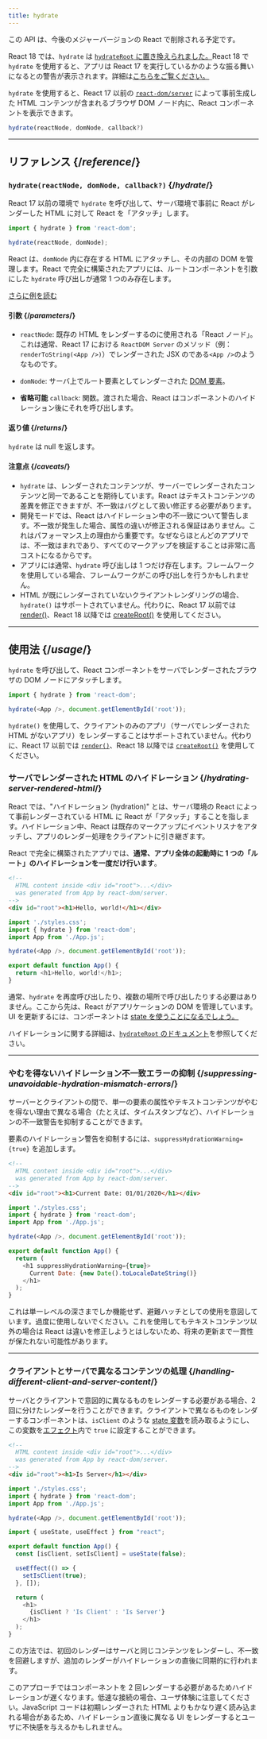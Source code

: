 ```yaml
---
title: hydrate
---
```


<Deprecated>

この API は、今後のメジャーバージョンの React で削除される予定です。

React 18 では、`hydrate` は [`hydrateRoot` に置き換えられました。](/reference/react-dom/client/hydrateRoot)React 18 で `hydrate` を使用すると、アプリは React 17 を実行しているかのような振る舞いになるとの警告が表示されます。詳細は[こちらをご覧ください。](/blog/2022/03/08/react-18-upgrade-guide#updates-to-client-rendering-apis)

</Deprecated>

<Intro>

`hydrate` を使用すると、React 17 以前の [`react-dom/server`](/reference/react-dom/server) によって事前生成した HTML コンテンツが含まれるブラウザ DOM ノード内に、React コンポーネントを表示できます。

```js
hydrate(reactNode, domNode, callback?)
```

</Intro>

<InlineToc />

---

## リファレンス {/*reference*/}

### `hydrate(reactNode, domNode, callback?)` {/*hydrate*/}

React 17 以前の環境で `hydrate` を呼び出して、サーバ環境で事前に React がレンダーした HTML に対して React を「アタッチ」します。

```js
import { hydrate } from 'react-dom';

hydrate(reactNode, domNode);
```

React は、`domNode` 内に存在する HTML にアタッチし、その内部の DOM を管理します。React で完全に構築されたアプリには、ルートコンポーネントを引数にした `hydrate` 呼び出しが通常 1 つのみ存在します。

[さらに例を読む](#usage)

#### 引数 {/*parameters*/}

* `reactNode`: 既存の HTML をレンダーするのに使用される「React ノード」。これは通常、React 17 における `ReactDOM Server` のメソッド（例：`renderToString(<App />)`）でレンダーされた JSX のである`<App />`のようなものです。

* `domNode`: サーバ上でルート要素としてレンダーされた [DOM 要素](https://developer.mozilla.org/en-US/docs/Web/API/Element)。

* **省略可能** `callback`: 関数。渡された場合、React はコンポーネントのハイドレーション後にそれを呼び出します。

#### 返り値 {/*returns*/}

`hydrate` は null を返します。

#### 注意点 {/*caveats*/}
* `hydrate` は、レンダーされたコンテンツが、サーバーでレンダーされたコンテンツと同一であることを期待しています。React はテキストコンテンツの差異を修正できますが、不一致はバグとして扱い修正する必要があります。
* 開発モードでは、React はハイドレーション中の不一致について警告します。不一致が発生した場合、属性の違いが修正される保証はありません。これはパフォーマンス上の理由から重要です。なぜならほとんどのアプリでは、不一致はまれであり、すべてのマークアップを検証することは非常に高コストになるからです。
* アプリには通常、`hydrate` 呼び出しは 1 つだけ存在します。フレームワークを使用している場合、フレームワークがこの呼び出しを行うかもしれません。
* HTML が既にレンダーされていないクライアントレンダリングの場合、`hydrate()` はサポートされていません。代わりに、React 17 以前では [render()](/reference/react-dom/render)、React 18 以降では [createRoot()](/reference/react-dom/client/createRoot) を使用してください。

---

## 使用法 {/*usage*/}

`hydrate` を呼び出して、<CodeStep step={1}>React コンポーネント</CodeStep>をサーバでレンダーされた<CodeStep step={2}>ブラウザの DOM ノード</CodeStep>にアタッチします。

```js [[1, 3, "<App />"], [2, 3, "document.getElementById('root')"]]
import { hydrate } from 'react-dom';

hydrate(<App />, document.getElementById('root'));
```

`hydrate()` を使用して、クライアントのみのアプリ（サーバでレンダーされた HTML がないアプリ）をレンダーすることはサポートされていません。代わりに、React 17 以前では [`render()`](/reference/react-dom/render)、React 18 以降では [`createRoot()`](/reference/react-dom/client/createRoot) を使用してください。

### サーバでレンダーされた HTML のハイドレーション {/*hydrating-server-rendered-html*/}

React では、"ハイドレーション (hydration)" とは、サーバ環境の React によって事前レンダーされている HTML に React が「アタッチ」することを指します。ハイドレーション中、React は既存のマークアップにイベントリスナをアタッチし、アプリのレンダー処理をクライアントに引き継ぎます。

React で完全に構築されたアプリでは、**通常、アプリ全体の起動時に 1 つの「ルート」のハイドレーションを一度だけ行います**。

<Sandpack>

```html public/index.html
<!--
  HTML content inside <div id="root">...</div>
  was generated from App by react-dom/server.
-->
<div id="root"><h1>Hello, world!</h1></div>
```

```js index.js active
import './styles.css';
import { hydrate } from 'react-dom';
import App from './App.js';

hydrate(<App />, document.getElementById('root'));
```

```js App.js
export default function App() {
  return <h1>Hello, world!</h1>;
}
```

</Sandpack>

通常、`hydrate` を再度呼び出したり、複数の場所で呼び出したりする必要はありません。ここから先は、React がアプリケーションの DOM を管理しています。UI を更新するには、コンポーネントは [state を使うことになるでしょう。](/reference/react/useState)

ハイドレーションに関する詳細は、[`hydrateRoot` のドキュメント](/reference/react-dom/client/hydrateRoot)を参照してください。

---

### やむを得ないハイドレーション不一致エラーの抑制 {/*suppressing-unavoidable-hydration-mismatch-errors*/}

サーバーとクライアントの間で、単一の要素の属性やテキストコンテンツがやむを得ない理由で異なる場合（たとえば、タイムスタンプなど）、ハイドレーションの不一致警告を抑制することができます。

要素のハイドレーション警告を抑制するには、`suppressHydrationWarning={true}` を追加します。

<Sandpack>

```html public/index.html
<!--
  HTML content inside <div id="root">...</div>
  was generated from App by react-dom/server.
-->
<div id="root"><h1>Current Date: 01/01/2020</h1></div>
```

```js index.js
import './styles.css';
import { hydrate } from 'react-dom';
import App from './App.js';

hydrate(<App />, document.getElementById('root'));
```

```js App.js active
export default function App() {
  return (
    <h1 suppressHydrationWarning={true}>
      Current Date: {new Date().toLocaleDateString()}
    </h1>
  );
}
```

</Sandpack>

これは単一レベルの深さまでしか機能せず、避難ハッチとしての使用を意図しています。過度に使用しないでください。これを使用してもテキストコンテンツ以外の場合は React は違いを修正しようとはしないため、将来の更新まで一貫性が保たれない可能性があります。

---

### クライアントとサーバで異なるコンテンツの処理 {/*handling-different-client-and-server-content*/}

サーバとクライアントで意図的に異なるものをレンダーする必要がある場合、2 回に分けたレンダーを行うことができます。クライアントで異なるものをレンダーするコンポーネントは、`isClient` のような [state 変数](/reference/react/useState)を読み取るようにし、この変数を[エフェクト](/reference/react/useEffect)内で `true` に設定することができます。

<Sandpack>

```html public/index.html
<!--
  HTML content inside <div id="root">...</div>
  was generated from App by react-dom/server.
-->
<div id="root"><h1>Is Server</h1></div>
```

```js index.js
import './styles.css';
import { hydrate } from 'react-dom';
import App from './App.js';

hydrate(<App />, document.getElementById('root'));
```

```js App.js active
import { useState, useEffect } from "react";

export default function App() {
  const [isClient, setIsClient] = useState(false);

  useEffect(() => {
    setIsClient(true);
  }, []);

  return (
    <h1>
      {isClient ? 'Is Client' : 'Is Server'}
    </h1>
  );
}
```

</Sandpack>

この方法では、初回のレンダーはサーバと同じコンテンツをレンダーし、不一致を回避しますが、追加のレンダーがハイドレーションの直後に同期的に行われます。

<Pitfall>

このアプローチではコンポーネントを 2 回レンダーする必要があるためハイドレーションが遅くなります。低速な接続の場合、ユーザ体験に注意してください。JavaScript コードは初期レンダーされた HTML よりもかなり遅く読み込まれる場合があるため、ハイドレーション直後に異なる UI をレンダーするとユーザに不快感を与えるかもしれません。

</Pitfall>
